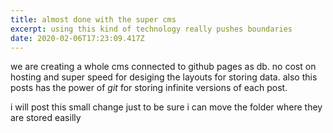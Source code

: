 ```yaml
---
title: almost done with the super cms
excerpt: using this kind of technology really pushes boundaries
date: 2020-02-06T17:23:09.417Z
---
```

we are creating a whole cms connected to github pages as db. no cost on hosting and super speed for desiging the layouts for storing data. also this posts has the power of *git* for storing infinite versions of each post.


i will post this small change just to be sure i can move the folder where they are stored easilly
